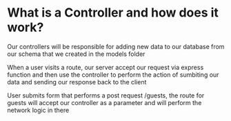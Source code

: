 # What is a Controller and how does it work?

Our controllers will be responsible for adding new 
data to our database from our schema that 
we created in the models folder

When a user visits a route, our server accept our
request via express function and then use the controller to 
perform the action of sumbiting our data and sending 
our response back to the client

User submits form that performs a post request /guests, the route 
for guests will accept our controller 
as a parameter and will perform the network logic in there
